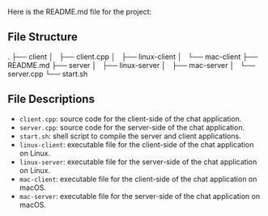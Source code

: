 Here is the README.md file for the project:

## File Structure

.
├── client
│   ├── client.cpp
│   ├── linux-client
│   └── mac-client
├── README.md
├── server
│   ├── linux-server
│   ├── mac-server
│   └── server.cpp
└── start.sh



## File Descriptions

- `client.cpp`: source code for the client-side of the chat application.
- `server.cpp`: source code for the server-side of the chat application.
- `start.sh`: shell script to compile the server and client applications.
- `linux-client`: executable file for the client-side of the chat application on Linux.
- `linux-server`: executable file for the server-side of the chat application on Linux.
- `mac-client`: executable file for the client-side of the chat application on macOS.
- `mac-server`: executable file for the server-side of the chat application on macOS.



